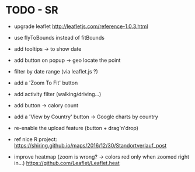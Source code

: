 # TODO - SR

- upgrade leaflet
http://leafletjs.com/reference-1.0.3.html

- use flyToBounds instead of fitBounds

- add tooltips -> to show date

- add button on popup -> geo locate the point

- filter by date range (via leaflet.js ?)

- add a 'Zoom To Fit' button

- add activity filter (walking/driving...)

- add button -> calory count

- add a 'View by Country' button -> Google charts by country

- re-enable the upload feature (button + drag'n'drop)

- ref nice R project:
https://shiring.github.io/maps/2016/12/30/Standortverlauf_post

- improve heatmap (zoom is wrong? -> colors red only when zoomed right in...)
https://github.com/Leaflet/Leaflet.heat

